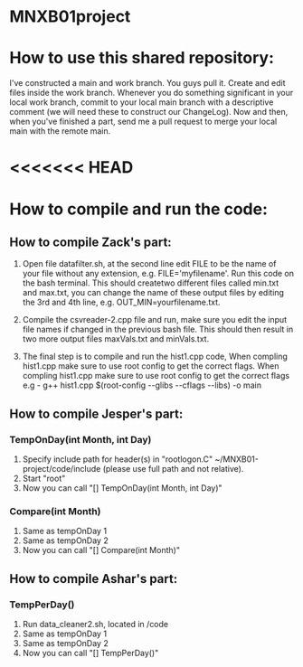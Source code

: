 # MNXB01project


# How to use this shared repository:
I've constructed a main and work branch. You guys pull it. Create and edit files inside the work branch.  Whenever you do something significant in your local work branch, commit to your local main branch with a descriptive comment (we will need these to construct our ChangeLog). Now and then, when you've finished a part, send me a pull request to merge your local main with the remote main.





<<<<<<< HEAD
=======
# How to compile and run the code:

## How to compile Zack's part:

1. Open file datafilter.sh, at the second line edit FILE to be the name of your file without any extension, e.g. FILE='myfilename'. Run this code on the bash terminal. This should createtwo different files called min.txt and max.txt, you can change the name of these output files by editing the 3rd and 4th line, e.g. OUT_MIN=yourfilename.txt.

2. Compile the csvreader-2.cpp file and run, make sure you edit the input file names if changed in the previous bash file. This should then result in two more output files maxVals.txt and minVals.txt. 

3. The final step is to compile and run the hist1.cpp code, When compling hist1.cpp make sure to use root config to get the correct flags. When compling hist1.cpp make sure to use root config to get the correct flags
 e.g - g++ hist1.cpp $(root-config --glibs --cflags --libs) -o main 
     
## How to compile Jesper's part:

### TempOnDay(int Month, int Day)
1. Specify include path for header(s) in "rootlogon.C" ~/MNXB01-project/code/include (please use full path and not relative).
2. Start "root"
3. Now you can call "[] TempOnDay(int Month, int Day)"

### Compare(int Month)
1. Same as tempOnDay 1
2. Same as tempOnDay 2
3. Now you can call "[] Compare(int Month)"

## How to compile Ashar's part:

### TempPerDay()
1. Run data_cleaner2.sh, located in /code
2. Same as tempOnDay 1
3. Same as tempOnDay 2
4. Now you can call "[] TempPerDay()"
